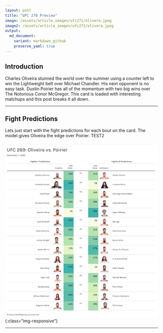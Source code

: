 ```yaml
---
layout: post
title: "UFC 270 Preview"
image: /assets/article_images/ufc271/olivera.jpeg
image2: /assets/article_images/ufc271/olivera.jpeg
output: 
  md_document:
    variant: markdown_github
    preserve_yaml: true
---
```


## Introduction

Charles Oliveira stunned the world over the summer using a counter left
to win the Lightweight belt over Michael Chandler. His next opponent is
no easy task. Dustin Poirier has all of the momentum with two big wins
over The Notorious Conor McGregor. This card is loaded with interesting
matchups and this post breaks it all down.

------------------------------------------------------------------------

## Fight Predictions

Lets just start with the fight predictions for each bout on the card.
The model gives Oliveira the edge over Poirier. TEST2

![fight-preds](assets/article_images/ufc270/UFC269.jpg){:class=“img-responsive”}

------------------------------------------------------------------------
